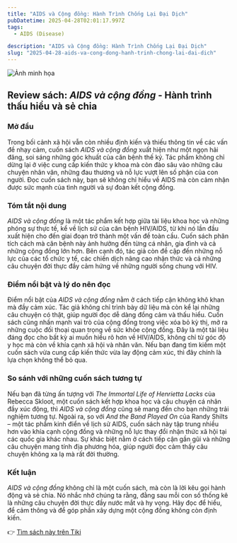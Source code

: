 ```yaml
---
title: "AIDS và Cộng đồng: Hành Trình Chống Lại Đại Dịch"
pubDatetime: 2025-04-28T02:01:17.997Z
tags:
  - AIDS (Disease)

description: "AIDS và Cộng đồng: Hành Trình Chống Lại Đại Dịch"
slug: "2025-04-28-aids-va-cong-dong-hanh-trinh-chong-lai-dai-dich"
---
```


![Ảnh minh họa](https://images.unsplash.com/photo-1581288797999-f3958d2b727f?crop=entropy&cs=tinysrgb&fit=max&fm=jpg&ixid=M3w3MzA0NDl8MHwxfHNlYXJjaHwxfHxBSURTJTIwdiVDMyVBMCUyMGMlRTElQkIlOTluZyUyMCVDNCU5MSVFMSVCQiU5M25nfGVufDB8fHx8MTc0NTgwNTY3N3ww&ixlib=rb-4.0.3&q=80&w=400) 

 ## Review sách: *AIDS và cộng đồng* - Hành trình thấu hiểu và sẻ chia

### Mở đầu
Trong bối cảnh xã hội vẫn còn nhiều định kiến và thiếu thông tin về các vấn đề nhạy cảm, cuốn sách *AIDS và cộng đồng* xuất hiện như một ngọn hải đăng, soi sáng những góc khuất của căn bệnh thế kỷ. Tác phẩm không chỉ dừng lại ở việc cung cấp kiến thức y khoa mà còn đào sâu vào những câu chuyện nhân văn, những đau thương và nỗ lực vượt lên số phận của con người. Đọc cuốn sách này, bạn sẽ không chỉ hiểu về AIDS mà còn cảm nhận được sức mạnh của tình người và sự đoàn kết cộng đồng.

### Tóm tắt nội dung

*AIDS và cộng đồng* là một tác phẩm kết hợp giữa tài liệu khoa học và những phóng sự thực tế, kể về lịch sử của căn bệnh HIV/AIDS, từ khi nó lần đầu xuất hiện cho đến giai đoạn trở thành một vấn đề toàn cầu. Cuốn sách phân tích cách mà căn bệnh này ảnh hưởng đến từng cá nhân, gia đình và cả những cộng đồng lớn hơn. Bên cạnh đó, tác giả còn đề cập đến những nỗ lực của các tổ chức y tế, các chiến dịch nâng cao nhận thức và cả những câu chuyện đời thực đầy cảm hứng về những người sống chung với HIV.

### Điểm nổi bật và lý do nên đọc

Điểm nổi bật của *AIDS và cộng đồng* nằm ở cách tiếp cận không khô khan mà đầy cảm xúc. Tác giả không chỉ trình bày dữ liệu mà còn kể lại những câu chuyện có thật, giúp người đọc dễ dàng đồng cảm và thấu hiểu. Cuốn sách cũng nhấn mạnh vai trò của cộng đồng trong việc xóa bỏ kỳ thị, mở ra những cuộc đối thoại quan trọng về sức khỏe cộng đồng. Đây là một tài liệu đáng đọc cho bất kỳ ai muốn hiểu rõ hơn về HIV/AIDS, không chỉ từ góc độ y học mà còn về khía cạnh xã hội và nhân văn. Nếu bạn đang tìm kiếm một cuốn sách vừa cung cấp kiến thức vừa lay động cảm xúc, thì đây chính là lựa chọn không thể bỏ qua.

### So sánh với những cuốn sách tương tự

Nếu bạn đã từng ấn tượng với *The Immortal Life of Henrietta Lacks* của Rebecca Skloot, một cuốn sách kết hợp khoa học và câu chuyện cá nhân đầy xúc động, thì *AIDS và cộng đồng* cũng sẽ mang đến cho bạn những trải nghiệm tương tự. Ngoài ra, so với *And the Band Played On* của Randy Shilts – một tác phẩm kinh điển về lịch sử AIDS, cuốn sách này tập trung nhiều hơn vào khía cạnh cộng đồng và những nỗ lực thay đổi nhận thức xã hội tại các quốc gia khác nhau. Sự khác biệt nằm ở cách tiếp cận gần gũi và những câu chuyện mang tính địa phương hóa, giúp người đọc cảm thấy câu chuyện không xa lạ mà rất đời thường.

### Kết luận

*AIDS và cộng đồng* không chỉ là một cuốn sách, mà còn là lời kêu gọi hành động và sẻ chia. Nó nhắc nhở chúng ta rằng, đằng sau mỗi con số thống kê là những câu chuyện đời thực đầy nước mắt và hy vọng. Hãy đọc để hiểu, để cảm thông và để góp phần xây dựng một cộng đồng không còn định kiến.

👉 [Tìm sách này trên Tiki](https://tiki.vn/search?q=AIDS%20v%C3%A0%20c%E1%BB%99ng%20%C4%91%E1%BB%93ng)